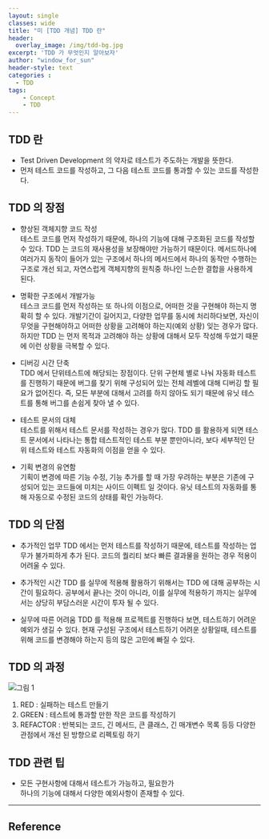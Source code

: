 ```yaml
--- 
layout: single
classes: wide
title: "미 [TDD 개념] TDD 란"
header:
  overlay_image: /img/tdd-bg.jpg
excerpt: 'TDD 가 무엇인지 알아보자'
author: "window_for_sun"
header-style: text
categories :
  - TDD
tags:
    - Concept
    - TDD
---  
```


## TDD 란
- Test Driven Development 의 약자로 테스트가 주도하는 개발을 뜻한다.
- 먼저 테스트 코드를 작성하고, 그 다음 테스트 코드를 통과할 수 있는 코드를 작성한다.

## TDD 의 장점
- 향상된 객체지향 코드 작성  
테스트 코드를 먼저 작성하기 때문에, 하나의 기능에 대해 구조화된 코드를 작성할 수 있다. 
TDD 는 코드의 재사용성을 보장해야만 가능하기 때문이다. 
메서드하나에 여러가지 동작이 들어가 있는 구조에서 하나의 메서드에서 하나의 동작만 수행하는 구조로 개선 되고, 자연스럽게 객체지향의 원칙중 하나인 느슨한 결합을 사용하게 된다.

- 명확한 구조에서 개발가능  
테스크 코드를 먼저 작성하는 또 하나의 이점으로, 어떠한 것을 구현해야 하는지 명확히 할 수 있다. 
개발기간이 길어지고, 다양한 업무를 동시에 처리하다보면, 자신이 무엇을 구현해야하고 어떠한 상황을 고려해야 하는지(예외 상황) 잊는 경우가 많다. 
하지만 TDD 는 먼저 목적과 고려해야 하는 상황에 대해서 모두 작성해 두었기 때문에 이런 상황을 극복할 수 있다. 

- 디버깅 시간 단축  
TDD 에서 단위테스트에 해당되는 장점이다. 
단위 구현체 별로 나눠 자동화 테스트를 진행하기 때문에 버그를 찾기 위해 구성되어 있는 전체 레벨에 대해 디버깅 할 필요가 없어진다.
즉, 모든 부분에 대해서 고려를 하지 않아도 되기 때문에 유닛 테스트를 통해 버그를 손쉽게 찾아 낼 수 있다.

- 테스트 문서의 대체  
테스트를 위해서 테스트 문서를 작성하는 경우가 많다. 
TDD 를 활용하게 되면 테스트 문서에서 나타나는 통합 테스트적인 테스트 부분 뿐만아니라, 보다 세부적인 단위 테스트와 테스트 자동화의 이점을 얻을 수 있다.

- 기획 변경의 유연함  
기획이 변경에 따른 기능 수정, 기능 추가를 할 때 가장 우려하는 부분은 기존에 구성되어 있는 코드들에 미치는 사이드 이펙트 일 것이다.
유닛 테스트의 자동화를 통해 자동으로 수정된 코드의 상태를 확인 가능하다.

## TDD 의 단점
- 추가적인 업무
TDD 에서는 먼저 테스트를 작성하기 때문에, 테스트를 작성하는 업무가 불가피하게 추가 된다.
코드의 퀄리티 보다 빠른 결과물을 원하는 경우 적용이 어려울 수 있다.

- 추가적인 시간
TDD 를 실무에 적용해 활용하기 위해서는 TDD 에 대해 공부하는 시간이 필요하다.
공부에서 끝나는 것이 아니라, 이를 실무에 적용하기 까지는 실무에서는 상당히 부담스러운 시간이 투자 될 수 있다.

- 실무에 따른 어려움
TDD 를 적용해 프로젝트를 진행하다 보면, 테스트하기 어려운 예외가 생길 수 있다.
현재 구성된 구조에서 테스트하기 어려운 상황일때, 테스트를 위해 코드를 변경해야 하는지 등의 많은 고민에 빠질 수 있다.

## TDD 의 과정

![그림 1]({{site.baseurl}}/img/tdd/concept-tdd-1.gif)

1. RED : 실패하는 테스트 만들기
1. GREEN : 테스트에 통과할 만한 작은 코드를 작성하기
1. REFACTOR : 반복되는 코드, 긴 메서드, 큰 클래스, 긴 매개변수 목록 등등 다양한 관점에서 개선 된 방향으로 리펙토링 하기

## TDD 관련 팁
- 모든 구현사항에 대해서 테스트가 가능하고, 필요한가  
하나의 기능에 대해서 다양한 예외사항이 존재할 수 있다.




---
## Reference
[]()  
